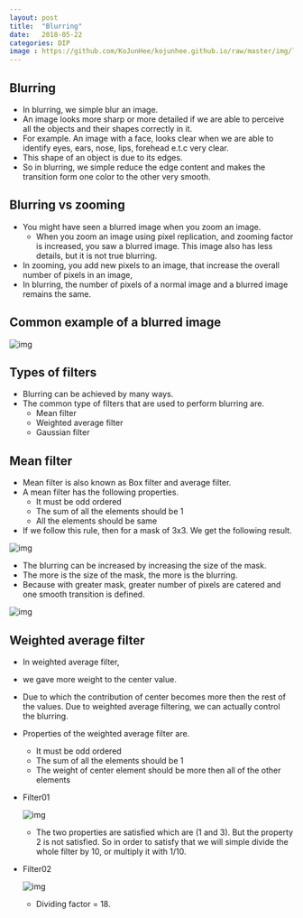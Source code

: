 ```yaml
---
layout: post
title:  "Blurring"
date:   2018-05-22
categories: DIP
image : https://github.com/KoJunHee/kojunhee.github.io/raw/master/img/lenna.jpg
---
```


## Blurring

- In blurring, we simple blur an image. 
- An image looks more sharp or more detailed if we are able to perceive all the objects and their shapes correctly in it. 
- For example. An image with a face, looks clear when we are able to identify eyes, ears, nose, lips, forehead e.t.c very clear. 
- This shape of an object is due to its edges. 
- So in blurring, we simple reduce the edge content and makes the transition form one color to the other very smooth.

## Blurring vs zooming

- You might have seen a blurred image when you zoom an image. 
  - When you zoom an image using pixel replication, and zooming factor is increased, you saw a blurred image. This image also has less details, but it is not true blurring.
- In zooming, you add new pixels to an image, that increase the overall number of pixels in an image, 
- In blurring, the number of pixels of a normal image and a blurred image remains the same.

## Common example of a blurred image

![img](https://github.com/KoJunHee/kojunhee.github.io/raw/master/img/blur01.png) 

## Types of filters

- Blurring can be achieved by many ways. 
- The common type of filters that are used to perform blurring are.
  - Mean filter
  - Weighted average filter
  - Gaussian filter

## Mean filter

- Mean filter is also known as Box filter and average filter. 
- A mean filter has the following properties.
  - It must be odd ordered
  - The sum of all the elements should be 1
  - All the elements should be same
- If we follow this rule, then for a mask of 3x3. We get the following result.

![img](https://github.com/KoJunHee/kojunhee.github.io/raw/master/img/blur02.png) 

- The blurring can be increased by increasing the size of the mask. 
- The more is the size of the mask, the more is the blurring. 
- Because with greater mask, greater number of pixels are catered and one smooth transition is defined.

![img](https://github.com/KoJunHee/kojunhee.github.io/raw/master/img/blur03.png) 

## Weighted average filter

- In weighted average filter, 

- we gave more weight to the center value. 

- Due to which the contribution of center becomes more then the rest of the values. Due to weighted average filtering, we can actually control the blurring.

- Properties of the weighted average filter are.

  - It must be odd ordered
  - The sum of all the elements should be 1
  - The weight of center element should be more then all of the other elements

- Filter01

  ![img](https://github.com/KoJunHee/kojunhee.github.io/raw/master/img/blur04.png) 

  - The two properties are satisfied which are (1 and 3). But the property 2 is not satisfied. So in order to satisfy that we will simple divide the whole filter by 10, or multiply it with 1/10.

- Filter02

  ![img](https://github.com/KoJunHee/kojunhee.github.io/raw/master/img/blur05.png) 

  - Dividing factor = 18.







